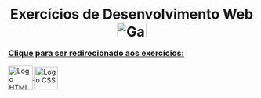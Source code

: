 <h1 align="center">
  Exercícios de Desenvolvimento Web <a href="https://gifer.com/en/PYh"> <img alt="Gab-Js" src="https://user-images.githubusercontent.com/92516683/170329167-bd6667dc-3e6d-4490-a3d3-6bb33529a509.gif" height="30" width="60">

</h1>

<h3> 
  Clique para ser redirecionado aos exercícios: 
</h3>
<div>
    <a href="https://github.com/GabStabile/ExercicioWeb/tree/main/HTML"> <img align="center" title="HTML5" alt="Logo HTML" height="50" width="50" src="https://cdn.jsdelivr.net/gh/devicons/devicon/icons/html5/html5-original.svg"> </a>
    <a href="https://github.com/GabStabile/ExerciciosLogica/tree/main/Exercicios/Python"> <img align="center" title="CSS3" alt="Logo CSS" margin-left="10" height="47" width="47" src="https://cdn.jsdelivr.net/gh/devicons/devicon/icons/css3/css3-original.svg"> </a>
</div>

